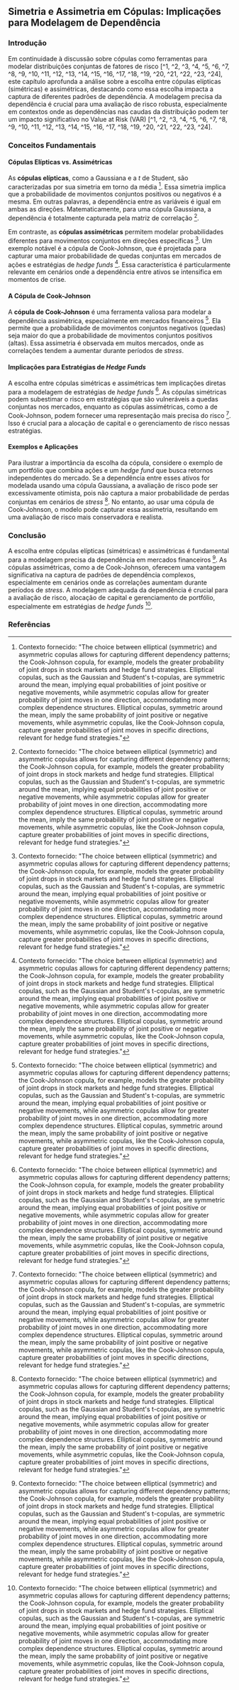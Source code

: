 ## Simetria e Assimetria em Cópulas: Implicações para Modelagem de Dependência

### Introdução
Em continuidade à discussão sobre cópulas como ferramentas para modelar distribuições conjuntas de fatores de risco [^1, ^2, ^3, ^4, ^5, ^6, ^7, ^8, ^9, ^10, ^11, ^12, ^13, ^14, ^15, ^16, ^17, ^18, ^19, ^20, ^21, ^22, ^23, ^24], este capítulo aprofunda a análise sobre a escolha entre cópulas elípticas (simétricas) e assimétricas, destacando como essa escolha impacta a captura de diferentes padrões de dependência. A modelagem precisa da dependência é crucial para uma avaliação de risco robusta, especialmente em contextos onde as dependências nas caudas da distribuição podem ter um impacto significativo no Value at Risk (VAR) [^1, ^2, ^3, ^4, ^5, ^6, ^7, ^8, ^9, ^10, ^11, ^12, ^13, ^14, ^15, ^16, ^17, ^18, ^19, ^20, ^21, ^22, ^23, ^24].

### Conceitos Fundamentais

#### Cópulas Elípticas vs. Assimétricas
As **cópulas elípticas**, como a Gaussiana e a *t* de Student, são caracterizadas por sua simetria em torno da média [^22]. Essa simetria implica que a probabilidade de movimentos conjuntos positivos ou negativos é a mesma. Em outras palavras, a dependência entre as variáveis é igual em ambas as direções. Matematicamente, para uma cópula Gaussiana, a dependência é totalmente capturada pela matriz de correlação [^22].

Em contraste, as **cópulas assimétricas** permitem modelar probabilidades diferentes para movimentos conjuntos em direções específicas [^22]. Um exemplo notável é a cópula de Cook-Johnson, que é projetada para capturar uma maior probabilidade de quedas conjuntas em mercados de ações e estratégias de *hedge funds* [^22]. Essa característica é particularmente relevante em cenários onde a dependência entre ativos se intensifica em momentos de crise.

#### A Cópula de Cook-Johnson
A **cópula de Cook-Johnson** é uma ferramenta valiosa para modelar a dependência assimétrica, especialmente em mercados financeiros [^22]. Ela permite que a probabilidade de movimentos conjuntos negativos (quedas) seja maior do que a probabilidade de movimentos conjuntos positivos (altas). Essa assimetria é observada em muitos mercados, onde as correlações tendem a aumentar durante períodos de *stress*.

#### Implicações para Estratégias de *Hedge Funds*
A escolha entre cópulas simétricas e assimétricas tem implicações diretas para a modelagem de estratégias de *hedge funds* [^22]. As cópulas simétricas podem subestimar o risco em estratégias que são vulneráveis a quedas conjuntas nos mercados, enquanto as cópulas assimétricas, como a de Cook-Johnson, podem fornecer uma representação mais precisa do risco [^22]. Isso é crucial para a alocação de capital e o gerenciamento de risco nessas estratégias.

#### Exemplos e Aplicações
Para ilustrar a importância da escolha da cópula, considere o exemplo de um portfólio que combina ações e um *hedge fund* que busca retornos independentes do mercado. Se a dependência entre esses ativos for modelada usando uma cópula Gaussiana, a avaliação de risco pode ser excessivamente otimista, pois não captura a maior probabilidade de perdas conjuntas em cenários de *stress* [^22]. No entanto, ao usar uma cópula de Cook-Johnson, o modelo pode capturar essa assimetria, resultando em uma avaliação de risco mais conservadora e realista.

### Conclusão
A escolha entre cópulas elípticas (simétricas) e assimétricas é fundamental para a modelagem precisa da dependência em mercados financeiros [^22]. As cópulas assimétricas, como a de Cook-Johnson, oferecem uma vantagem significativa na captura de padrões de dependência complexos, especialmente em cenários onde as correlações aumentam durante períodos de *stress*. A modelagem adequada da dependência é crucial para a avaliação de risco, alocação de capital e gerenciamento de portfólio, especialmente em estratégias de *hedge funds* [^22].

### Referências
[^22]: Contexto fornecido: "The choice between elliptical (symmetric) and asymmetric copulas allows for capturing different dependency patterns; the Cook-Johnson copula, for example, models the greater probability of joint drops in stock markets and hedge fund strategies. Elliptical copulas, such as the Gaussian and Student\'s t-copulas, are symmetric around the mean, implying equal probabilities of joint positive or negative movements, while asymmetric copulas allow for greater probability of joint moves in one direction, accommodating more complex dependence structures. Elliptical copulas, symmetric around the mean, imply the same probability of joint positive or negative movements, while asymmetric copulas, like the Cook-Johnson copula, capture greater probabilities of joint moves in specific directions, relevant for hedge fund strategies."

<!-- END -->